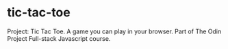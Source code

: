 # tic-tac-toe
Project: Tic Tac Toe. A game you can play in your browser. Part of The Odin Project Full-stack Javascript course.
